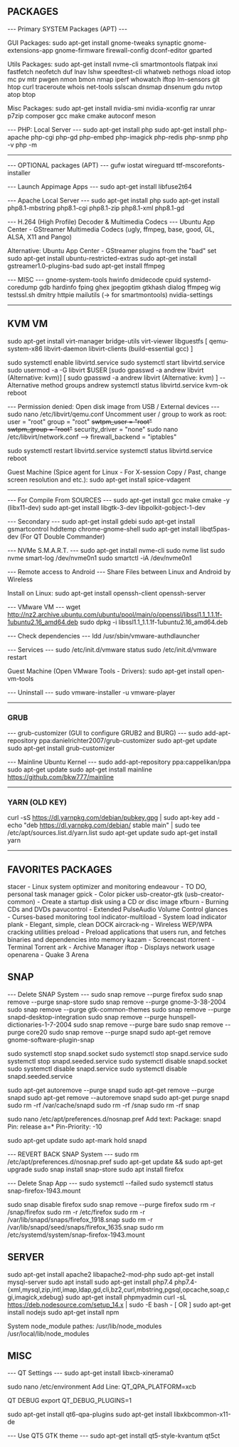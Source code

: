 ## PACKAGES

--- Primary SYSTEM Packages (APT) ---

GUI Packages:
sudo apt-get install gnome-tweaks synaptic gnome-extensions-app gnome-firmware firewall-config dconf-editor gparted

Utils Packages:
sudo apt-get install nvme-cli smartmontools flatpak inxi fastfetch neofetch duf lnav lshw speedtest-cli whatweb nethogs nload iotop mc pv mtr pwgen nmon bmon nmap iperf whowatch iftop lm-sensors git htop curl traceroute whois net-tools sslscan dnsmap dnsenum gdu nvtop atop btop

Misc Packages:
sudo apt-get install nvidia-smi nvidia-xconfig rar unrar p7zip composer gcc make cmake autoconf meson

--- PHP: Local Server ---
sudo apt-get install php
sudo apt-get install php-apache php-cgi php-gd php-embed php-imagick php-redis php-snmp
php -v
php -m

___

--- OPTIONAL packages (APT) ---
gufw iostat wireguard ttf-mscorefonts-installer

--- Launch Appimage Apps ---
sudo apt-get install libfuse2t64

--- Apache Local Server ---
sudo apt-get install php
sudo apt-get install php8.1-mbstring php8.1-cgi php8.1-zip php8.1-xml php8.1-gd

--- H.264 (High Profile) Decoder & Multimedia Codecs ---
Ubuntu App Center - GStreamer Multimedia Codecs
(ugly, ffmpeg, base, good, GL, ALSA, X11 and Pango)

Alternative:
Ubuntu App Center - GStreamer plugins from the "bad" set
sudo apt-get install ubuntu-restricted-extras
sudo apt-get install gstreamer1.0-plugins-bad
sudo apt-get install ffmpeg

--- MISC ---
gnome-system-tools
hwinfo dmidecode cpuid systemd-coredump gdb hardinfo fping
ghex jpegoptim gtkhash dialog ffmpeg
wig testssl.sh dmitry httpie
mailutils (-> for smartmontools)
nvidia-settings

___

## KVM VM
sudo apt-get install virt-manager bridge-utils virt-viewer libguestfs
[ qemu-system-x86 libvirt-daemon libvirt-clients (build-essential gcc) ]

sudo systemctl enable libvirtd.service
sudo systemctl start libvirtd.service
sudo usermod -a -G libvirt $USER [sudo gpasswd -a andrew libvirt (Alternative: kvm)]
[ sudo gpasswd -a andrew libvirt (Alternative: kvm) ] -- Alternative method
groups andrew
systemctl status libvirtd.service
kvm-ok
reboot

--- Permission denied: Open disk image from USB / External devices ---
sudo nano /etc/libvirt/qemu.conf
Uncomment user / group to work as root:
user = "root"
group = "root"
~~swtpm_user = "root"~~  
~~swtpm_group = "root"~~
security_driver = "none"
sudo nano /etc/libvirt/network.conf --> firewall_backend = "iptables"

sudo systemctl restart libvirtd.service
systemctl status libvirtd.service
reboot

Guest Machine (Spice agent for Linux - For X-session
Copy / Past, change screen resolution and etc.):
sudo apt-get install spice-vdagent

___

--- For Compile From SOURCES ---
sudo apt-get install gcc make cmake -y (libx11-dev)
sudo apt-get install libgtk-3-dev libpolkit-gobject-1-dev

--- Secondary ---
sudo apt-get install gdebi
sudo apt-get install gsmartcontrol hddtemp chrome-gnome-shell
sudo apt-get install libqt5pas-dev (For QT Double Commander)

--- NVMe S.M.A.R.T. ---
sudo apt-get install nvme-cli
sudo nvme list
sudo nvme smart-log /dev/nvme0n1
sudo smartctl -iA /dev/nvme0n1

--- Remote access to Android ---
Share Files between Linux and Android by Wireless

Install on Linux:
sudo apt-get install openssh-client openssh-server

--- VMware VM ---
wget http://nz2.archive.ubuntu.com/ubuntu/pool/main/o/openssl/libssl1.1_1.1.1f-1ubuntu2.16_amd64.deb
sudo dpkg -i libssl1.1_1.1.1f-1ubuntu2.16_amd64.deb

--- Check dependencies ---
ldd /usr/sbin/vmware-authdlauncher

--- Services ---
sudo /etc/init.d/vmware status
sudo /etc/init.d/vmware restart

Guest Machine (Open VMware Tools - Drivers):
sudo apt-get install open-vm-tools

--- Uninstall ---
sudo vmware-installer -u vmware-player

___

### GRUB
--- grub-customizer (GUI to configure GRUB2 and BURG) ---
sudo add-apt-repository ppa:danielrichter2007/grub-customizer
sudo apt-get update
sudo apt-get install grub-customizer

--- Mainline Ubuntu Kernel ---
sudo add-apt-repository ppa:cappelikan/ppa
sudo apt-get update
sudo apt-get install mainline
https://github.com/bkw777/mainline

___

### YARN (OLD KEY)
curl -sS https://dl.yarnpkg.com/debian/pubkey.gpg | sudo apt-key add -
echo "deb https://dl.yarnpkg.com/debian/ stable main" | sudo tee /etc/apt/sources.list.d/yarn.list
sudo apt-get update
sudo apt-get install yarn

___

## FAVORITES PACKAGES
stacer - Linux system optimizer and monitoring
endeavour - TO DO, personal task manager
gpick - Color picker
usb-creator-gtk (usb-creator-common) - Create a startup disk using a CD or disc image
xfburn -  Burning CDs and DVDs
pavucontrol - Extended PulseAudio Volume Control
glances - Curses-based monitoring tool
indicator-multiload - System load indicator
plank - Elegant, simple, clean DOCK
aircrack-ng - Wireless WEP/WPA cracking utilities
preload - Preload applications that users run, and fetches binaries and dependencies into memory
kazam - Screencast
rtorrent - Terminal Torrent
ark - Archive Manager
iftop - Displays network usage
openarena - Quake 3 Arena

## SNAP
--- Delete SNAP System ---
sudo snap remove --purge firefox
sudo snap remove --purge snap-store
sudo snap remove --purge gnome-3-38-2004
sudo snap remove --purge gtk-common-themes
sudo snap remove --purge snapd-desktop-integration
sudo snap remove --purge hunspell-dictionaries-1-7-2004
sudo snap remove --purge bare
sudo snap remove --purge core20
sudo snap remove --purge snapd
sudo apt-get remove gnome-software-plugin-snap

sudo systemctl stop snapd.socket
sudo systemctl stop snapd.service
sudo systemctl stop snapd.seeded.service
sudo systemctl disable snapd.socket
sudo systemctl disable snapd.service
sudo systemctl disable snapd.seeded.service

sudo apt-get autoremove --purge snapd
sudo apt-get remove --purge snapd
sudo apt-get remove --autoremove snapd
sudo apt-get purge snapd
sudo rm -rf /var/cache/snapd
sudo rm -rf /snap
sudo rm -rf snap

sudo nano /etc/apt/preferences.d/nosnap.pref
Add text:
Package: snapd
Pin: release a=*
Pin-Priority: -10

sudo apt-get update
sudo apt-mark hold snapd

--- REVERT BACK SNAP System ---
sudo rm /etc/apt/preferences.d/nosnap.pref
sudo apt-get update && sudo apt-get upgrade
sudo snap install snap-store
sudo apt install firefox

--- Delete Snap App ---
sudo systemctl --failed
sudo systemctl status snap-firefox-1943.mount

sudo snap disable firefox
sudo snap remove --purge firefox
sudo rm -r /snap/firefox
sudo rm -r /etc/firefox
sudo rm -r /var/lib/snapd/snaps/firefox_1918.snap
sudo rm -r /var/lib/snapd/seed/snaps/firefox_1635.snap
sudo rm /etc/systemd/system/snap-firefox-1943.mount

## SERVER
sudo apt-get install apache2 libapache2-mod-php
sudo apt-get install mysql-server
sudo apt install sudo apt-get install php7.4 php7.4-{xml,mysql,zip,intl,imap,ldap,gd,cli,bz2,curl,mbstring,pgsql,opcache,soap,cgi,imagick,xdebug}
sudo apt-get install phpmyadmin
curl -sL https://deb.nodesource.com/setup_14.x | sudo -E bash - [ OR ] sudo apt-get install nodejs
sudo apt-get install npm

System node_module pathes:
/usr/lib/node_modules
/usr/local/lib/node_modules

## MISC
--- QT Settings ---
sudo apt-get install libxcb-xinerama0

sudo nano /etc/environment
Add Line:
QT_QPA_PLATFORM=xcb

QT DEBUG
export QT_DEBUG_PLUGINS=1

sudo apt-get install qt6-qpa-plugins
sudo apt-get install libxkbcommon-x11-de

--- Use QT5 GTK theme ---
sudo apt-get install qt5-style-kvantum qt5ct
